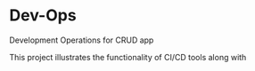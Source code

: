 # Dev-Ops
 Development Operations for CRUD app

This project illustrates the functionality of CI/CD tools along with 
